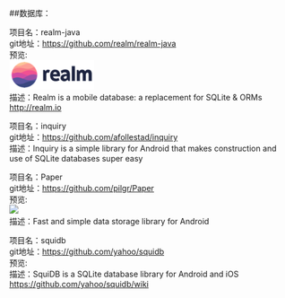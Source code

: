 
##数据库：<br>




项目名：realm-java<br>
git地址：https://github.com/realm/realm-java<br>
预览:<br>
<img src="https://github.com/realm/realm-java/raw/master/logo.png" width="30%"/><br>
描述：Realm is a mobile database: a replacement for SQLite & ORMs http://realm.io<br>

项目名：inquiry<br>
git地址：https://github.com/afollestad/inquiry<br>
描述：Inquiry is a simple library for Android that makes construction and use of SQLite databases super easy<br>

项目名：Paper<br>
git地址：https://github.com/pilgr/Paper<br>
预览:<br>
<img src="https://github.com/pilgr/Paper/raw/master/paper_icon.png" width="30%"/><br>
描述：Fast and simple data storage library for Android<br>


项目名：squidb<br>
git地址：https://github.com/yahoo/squidb<br>
预览:<br>
描述：SquiDB is a SQLite database library for Android and iOS https://github.com/yahoo/squidb/wiki<br>
